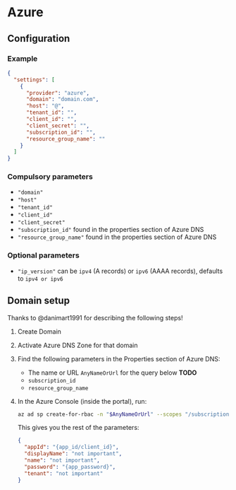 # Azure

## Configuration

### Example

```json
{
  "settings": [
    {
      "provider": "azure",
      "domain": "domain.com",
      "host": "@",
      "tenant_id": "",
      "client_id": "",
      "client_secret": "",
      "subscription_id": "",
      "resource_group_name": ""
    }
  ]
}
```

### Compulsory parameters

- `"domain"`
- `"host"`
- `"tenant_id"`
- `"client_id"`
- `"client_secret"`
- `"subscription_id"` found in the properties section of Azure DNS
- `"resource_group_name"` found in the properties section of Azure DNS

### Optional parameters

- `"ip_version"` can be `ipv4` (A records) or `ipv6` (AAAA records), defaults to `ipv4 or ipv6`

## Domain setup

Thanks to @danimart1991 for describing the following steps!

1. Create Domain
1. Activate Azure DNS Zone for that domain
1. Find the following parameters in the Properties section of Azure DNS:
    - The name or URL `AnyNameOrUrl` for the query below **TODO**
    - `subscription_id`
    - `resource_group_name`
1. In the Azure Console (inside the portal), run:

    ```sh
    az ad sp create-for-rbac -n "$AnyNameOrUrl" --scopes "/subscriptions/$subscription_id/resourceGroups/$resource_group_name/providers/Microsoft.Network/dnszones/$zone_name"
    ```

    This gives you the rest of the parameters:

    ```json
    {
      "appId": "{app_id/client_id}",
      "displayName": "not important",
      "name": "not important",
      "password": "{app_password}",
      "tenant": "not important"
    }
    ```
